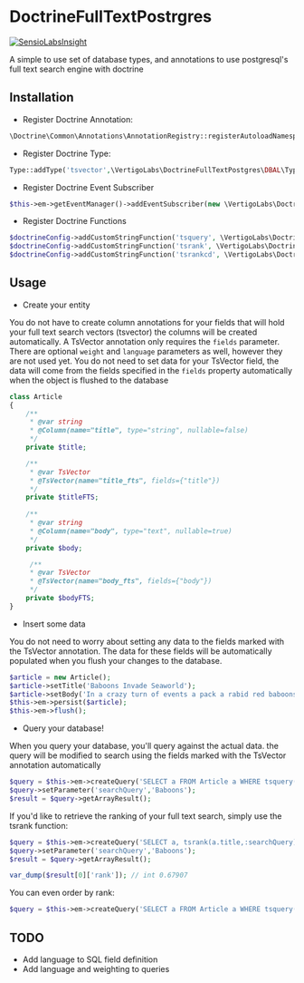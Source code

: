 # DoctrineFullTextPostrgres

[![SensioLabsInsight](https://insight.sensiolabs.com/projects/4754c670-381a-46fe-a0d6-42b189f83ebd/big.png)](https://insight.sensiolabs.com/projects/4754c670-381a-46fe-a0d6-42b189f83ebd)

A simple to use set of database types, and annotations to use postgresql's full text search engine with doctrine

## Installation
 * Register Doctrine Annotation:
 
 ```php
 \Doctrine\Common\Annotations\AnnotationRegistry::registerAutoloadNamespace("VertigoLabs\\DoctrineFullTextPostgres\\ORM\\Mapping\\");
 ```
 * Register Doctrine Type:
 
 ```php
 Type::addType('tsvector',\VertigoLabs\DoctrineFullTextPostgres\DBAL\Types\TsVector::class);
 ```
 * Register Doctrine Event Subscriber
 
 ```php
 $this->em->getEventManager()->addEventSubscriber(new \VertigoLabs\DoctrineFullTextPostgres\Common\TsVectorSubscriber());
 ```
 
 * Register Doctrine Functions
 ```php
 $doctrineConfig->addCustomStringFunction('tsquery', \VertigoLabs\DoctrineFullTextPostgres\ORM\Query\AST\Functions\TsQueryFunction::class);
 $doctrineConfig->addCustomStringFunction('tsrank', \VertigoLabs\DoctrineFullTextPostgres\ORM\Query\AST\Functions\TsRankFunction::class);
 $doctrineConfig->addCustomStringFunction('tsrankcd', \VertigoLabs\DoctrineFullTextPostgres\ORM\Query\AST\Functions\TsRankCDFunction::class);
 ```
 
## Usage
 * Create your entity
 
 You do not have to create column annotations for your fields that will hold your full text search vectors (tsvector) the columns will be created automatically.
 A TsVector annotation only requires the ```fields``` parameter. There are optional ```weight``` and ```language``` parameters as well, however they are not used yet.
 You do not need to set data for your TsVector field, the data will come from the fields specified in the ```fields``` property automatically when the object is flushed to the database
 
  ```php
  class Article
  {
      /**
       * @var string
       * @Column(name="title", type="string", nullable=false)
       */
      private $title;
  
      /**
       * @var TsVector
       * @TsVector(name="title_fts", fields={"title"})
       */
      private $titleFTS;
  	
      /**
       * @var string
       * @Column(name="body", type="text", nullable=true)
       */
      private $body;
  
       /**
       * @var TsVector
       * @TsVector(name="body_fts", fields={"body"})
       */
      private $bodyFTS;
  }
 ```
 
 * Insert some data
 
  You do not need to worry about setting any data to the fields marked with the TsVector annotation. The data for these fields will be automatically populated when you flush your changes to the database.
 
  ```php
  $article = new Article();
  $article->setTitle('Baboons Invade Seaworld');
  $article->setBody('In a crazy turn of events a pack a rabid red baboons invade Seaworld. Officials say that the Dolphins are being held hostage');
  $this->em->persist($article);
  $this->em->flush();
  ```
 
 * Query your database!
 
  When you query your database, you'll query against the actual data. the query will be modified to search using the fields marked with the TsVector annotation automatically
  
  ```php
  $query = $this->em->createQuery('SELECT a FROM Article a WHERE tsquery(a.title,:searchQuery) = true');
  $query->setParameter('searchQuery','Baboons');
  $result = $query->getArrayResult();
  ``` 
  
  If you'd like to retrieve the ranking of your full text search, simply use the tsrank function:
    
  ```php
  $query = $this->em->createQuery('SELECT a, tsrank(a.title,:searchQuery) as rank FROM Article a WHERE tsquery(a.title,:searchQuery) = true');
  $query->setParameter('searchQuery','Baboons');
  $result = $query->getArrayResult();
  
  var_dump($result[0]['rank']); // int 0.67907
  ``` 
  
  You can even order by rank:
    
  ```php
  $query = $this->em->createQuery('SELECT a FROM Article a WHERE tsquery(a.title,:searchQuery) = true ORDER BY tsrank(a.title,:searchQuery) DESC');
  ``` 
  
## TODO
 * Add language to SQL field definition
 * Add language and weighting to queries
